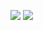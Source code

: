 [![](https://img.shields.io/badge/H1-v0.1.2-informational.svg)](https://github.com/Paveloom/A9/releases/tag/H1_v0.1.2) [![](https://img.shields.io/badge/platforms-linux-3E6680.svg)](#)